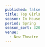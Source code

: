 ```yaml
---
published: false
title: Top Girls
season: In House
period: Spring
season_sort: 320
venue:
  - New Theatre
---
```


